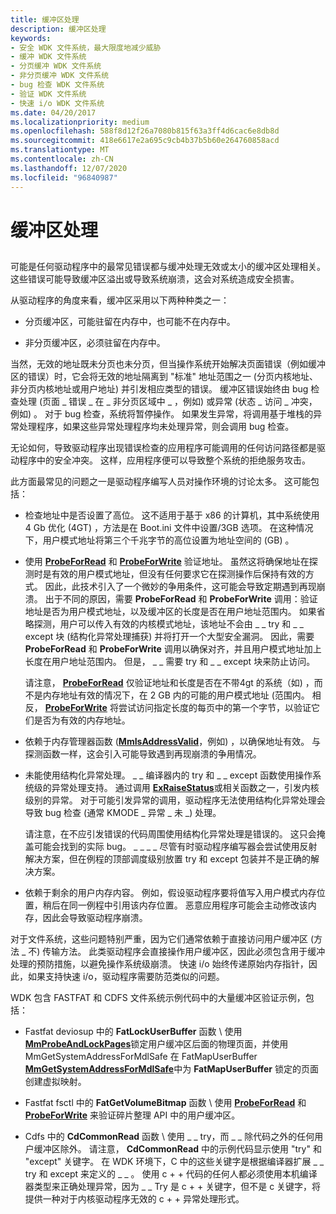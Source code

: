 ```yaml
---
title: 缓冲区处理
description: 缓冲区处理
keywords:
- 安全 WDK 文件系统，最大限度地减少威胁
- 缓冲 WDK 文件系统
- 分页缓冲 WDK 文件系统
- 非分页缓冲 WDK 文件系统
- bug 检查 WDK 文件系统
- 验证 WDK 文件系统
- 快速 i/o WDK 文件系统
ms.date: 04/20/2017
ms.localizationpriority: medium
ms.openlocfilehash: 588f8d12f26a7080b815f63a3ff4d6cac6e8db8d
ms.sourcegitcommit: 418e6617e2a695c9cb4b37b5b60e264760858acd
ms.translationtype: MT
ms.contentlocale: zh-CN
ms.lasthandoff: 12/07/2020
ms.locfileid: "96840987"
---
```

# <a name="buffer-handling"></a>缓冲区处理


## <span id="ddk_buffer_handling_if"></span><span id="DDK_BUFFER_HANDLING_IF"></span>


可能是任何驱动程序中的最常见错误都与缓冲处理无效或太小的缓冲区处理相关。 这些错误可能导致缓冲区溢出或导致系统崩溃，这会对系统造成安全损害。

从驱动程序的角度来看，缓冲区采用以下两种种类之一：

-   分页缓冲区，可能驻留在内存中，也可能不在内存中。

-   非分页缓冲区，必须驻留在内存中。

当然，无效的地址既未分页也未分页，但当操作系统开始解决页面错误（例如缓冲区的错误）时，它会将无效的地址隔离到 "标准" 地址范围之一 (分页内核地址、非分页内核地址或用户地址) 并引发相应类型的错误。 缓冲区错误始终由 bug 检查处理 (页面 \_ 错误 \_ 在 \_ 非分页区域中 \_ ，例如) 或异常 (状态 \_ 访问 \_ 冲突，例如) 。 对于 bug 检查，系统将暂停操作。 如果发生异常，将调用基于堆栈的异常处理程序，如果这些异常处理程序均未处理异常，则会调用 bug 检查。

无论如何，导致驱动程序出现错误检查的应用程序可能调用的任何访问路径都是驱动程序中的安全冲突。 这样，应用程序便可以导致整个系统的拒绝服务攻击。

此方面最常见的问题之一是驱动程序编写人员对操作环境的讨论太多。 这可能包括：

-   检查地址中是否设置了高位。 这不适用于基于 x86 的计算机，其中系统使用 4 Gb 优化 (4GT) ，方法是在 Boot.ini 文件中设置/3GB 选项。 在这种情况下，用户模式地址将第三个千兆字节的高位设置为地址空间的 (GB) 。

-   使用 [**ProbeForRead**](/windows-hardware/drivers/ddi/wdm/nf-wdm-probeforread) 和 [**ProbeForWrite**](/windows-hardware/drivers/ddi/wdm/nf-wdm-probeforwrite) 验证地址。 虽然这将确保地址在探测时是有效的用户模式地址，但没有任何要求它在探测操作后保持有效的方式。 因此，此技术引入了一个微妙的争用条件，这可能会导致定期遇到再现崩溃。 出于不同的原因，需要 **ProbeForRead** 和 **ProbeForWrite** 调用：验证地址是否为用户模式地址，以及缓冲区的长度是否在用户地址范围内。 如果省略探测，用户可以传入有效的内核模式地址，该地址不会由 \_ \_ try 和 \_ \_ except 块 (结构化异常处理捕获) 并将打开一个大型安全漏洞。 因此，需要 **ProbeForRead** 和 **ProbeForWrite** 调用以确保对齐，并且用户模式地址加上长度在用户地址范围内。 但是， \_ \_ 需要 try 和 \_ \_ except 块来防止访问。

    请注意， [**ProbeForRead**](/windows-hardware/drivers/ddi/wdm/nf-wdm-probeforread) 仅验证地址和长度是否在不带4gt 的系统（如) ，而不是内存地址有效的情况下，在 2 GB 内的可能的用户模式地址 (范围内。 相反， [**ProbeForWrite**](/windows-hardware/drivers/ddi/wdm/nf-wdm-probeforwrite) 将尝试访问指定长度的每页中的第一个字节，以验证它们是否为有效的内存地址。

-   依赖于内存管理器函数 ([**MmIsAddressValid**](/windows-hardware/drivers/ddi/ntddk/nf-ntddk-mmisaddressvalid)，例如) ，以确保地址有效。 与探测函数一样，这会引入可能导致遇到再现崩溃的争用情况。

-   未能使用结构化异常处理。 \_ \_ 编译器内的 try 和 \_ \_ except 函数使用操作系统级的异常处理支持。 通过调用 [**ExRaiseStatus**](/windows-hardware/drivers/ddi/wdm/nf-wdm-exraisestatus)或相关函数之一，引发内核级别的异常。 对于可能引发异常的调用，驱动程序无法使用结构化异常处理会导致 bug 检查 (通常 KMODE \_ 异常 \_ 未 \_) 处理。

    请注意，在不应引发错误的代码周围使用结构化异常处理是错误的。 这只会掩盖可能会找到的实际 bug。 \_ \_ \_ \_ 尽管有时驱动程序编写器会尝试使用反射解决方案，但在例程的顶部调度级别放置 try 和 except 包装并不是正确的解决方案。

-   依赖于剩余的用户内存内容。 例如，假设驱动程序要将值写入用户模式内存位置，稍后在同一例程中引用该内存位置。 恶意应用程序可能会主动修改该内存，因此会导致驱动程序崩溃。

对于文件系统，这些问题特别严重，因为它们通常依赖于直接访问用户缓冲区 (方法 \_ 不) 传输方法。 此类驱动程序会直接操作用户缓冲区，因此必须包含用于缓冲处理的预防措施，以避免操作系统级崩溃。 快速 i/o 始终传递原始内存指针，因此，如果支持快速 i/o，驱动程序需要防范类似的问题。

WDK 包含 FASTFAT 和 CDFS 文件系统示例代码中的大量缓冲区验证示例，包括：

-   Fastfat deviosup 中的 **FatLockUserBuffer** 函数 \\ 使用 [**MmProbeAndLockPages**](/windows-hardware/drivers/ddi/wdm/nf-wdm-mmprobeandlockpages)锁定用户缓冲区后面的物理页面，并使用 MmGetSystemAddressForMdlSafe 在 FatMapUserBuffer [**MmGetSystemAddressForMdlSafe**](../kernel/mm-bad-pointer.md)中为 **FatMapUserBuffer** 锁定的页面创建虚拟映射。

-   Fastfat fsctl 中的 **FatGetVolumeBitmap** 函数 \\ 使用 [**ProbeForRead**](/windows-hardware/drivers/ddi/wdm/nf-wdm-probeforread) 和 [**ProbeForWrite**](/windows-hardware/drivers/ddi/wdm/nf-wdm-probeforwrite) 来验证碎片整理 API 中的用户缓冲区。

-   Cdfs 中的 **CdCommonRead** 函数 \\ 使用 \_ \_ try，而 \_ \_ 除代码之外的任何用户缓冲区除外。 请注意， **CdCommonRead** 中的示例代码显示使用 "try" 和 "except" 关键字。 在 WDK 环境下，C 中的这些关键字是根据编译器扩展 \_ \_ try 和 except 来定义的 \_ \_ 。 使用 c + + 代码的任何人都必须使用本机编译器类型来正确处理异常，因为 \_ \_ Try 是 c + + 关键字，但不是 c 关键字，将提供一种对于内核驱动程序无效的 c + + 异常处理形式。

 

